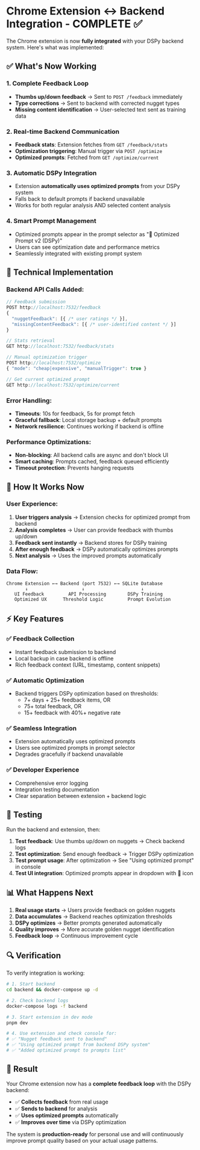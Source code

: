 # Chrome Extension ↔ Backend Integration - COMPLETE ✅

The Chrome extension is now **fully integrated** with your DSPy backend system. Here's what was implemented:

## ✅ **What's Now Working**

### 1. **Complete Feedback Loop**
- **Thumbs up/down feedback** → Sent to `POST /feedback` immediately
- **Type corrections** → Sent to backend with corrected nugget types  
- **Missing content identification** → User-selected text sent as training data

### 2. **Real-time Backend Communication**
- **Feedback stats**: Extension fetches from `GET /feedback/stats`
- **Optimization triggering**: Manual trigger via `POST /optimize`  
- **Optimized prompts**: Fetched from `GET /optimize/current`

### 3. **Automatic DSPy Integration**
- Extension **automatically uses optimized prompts** from your DSPy system
- Falls back to default prompts if backend unavailable
- Works for both regular analysis AND selected content analysis

### 4. **Smart Prompt Management**
- Optimized prompts appear in the prompt selector as "🚀 Optimized Prompt v2 (DSPy)"
- Users can see optimization date and performance metrics
- Seamlessly integrated with existing prompt system

## 🔧 **Technical Implementation**

### Backend API Calls Added:
```typescript
// Feedback submission
POST http://localhost:7532/feedback
{
  "nuggetFeedback": [{ /* user ratings */ }],
  "missingContentFeedback": [{ /* user-identified content */ }]
}

// Stats retrieval  
GET http://localhost:7532/feedback/stats

// Manual optimization trigger
POST http://localhost:7532/optimize
{ "mode": "cheap|expensive", "manualTrigger": true }

// Get current optimized prompt
GET http://localhost:7532/optimize/current
```

### Error Handling:
- **Timeouts**: 10s for feedback, 5s for prompt fetch
- **Graceful fallback**: Local storage backup + default prompts
- **Network resilience**: Continues working if backend is offline

### Performance Optimizations:
- **Non-blocking**: All backend calls are async and don't block UI
- **Smart caching**: Prompts cached, feedback queued efficiently  
- **Timeout protection**: Prevents hanging requests

## 🚀 **How It Works Now**

### User Experience:
1. **User triggers analysis** → Extension checks for optimized prompt from backend
2. **Analysis completes** → User can provide feedback with thumbs up/down
3. **Feedback sent instantly** → Backend stores for DSPy training
4. **After enough feedback** → DSPy automatically optimizes prompts
5. **Next analysis** → Uses the improved prompts automatically

### Data Flow:
```
Chrome Extension ←→ Backend (port 7532) ←→ SQLite Database
       ↓                    ↓                     ↓
   UI Feedback         API Processing        DSPy Training
   Optimized UX      Threshold Logic         Prompt Evolution
```

## ⚡ **Key Features**

### ✅ **Feedback Collection**
- Instant feedback submission to backend
- Local backup in case backend is offline
- Rich feedback context (URL, timestamp, content snippets)

### ✅ **Automatic Optimization** 
- Backend triggers DSPy optimization based on thresholds:
  - 7+ days + 25+ feedback items, OR
  - 75+ total feedback, OR
  - 15+ feedback with 40%+ negative rate

### ✅ **Seamless Integration**
- Extension automatically uses optimized prompts
- Users see optimized prompts in prompt selector
- Degrades gracefully if backend unavailable

### ✅ **Developer Experience**
- Comprehensive error logging
- Integration testing documentation
- Clear separation between extension + backend logic

## 🧪 **Testing**

Run the backend and extension, then:

1. **Test feedback**: Use thumbs up/down on nuggets → Check backend logs
2. **Test optimization**: Send enough feedback → Trigger DSPy optimization  
3. **Test prompt usage**: After optimization → See "Using optimized prompt" in console
4. **Test UI integration**: Optimized prompts appear in dropdown with 🚀 icon

## 📊 **What Happens Next**

1. **Real usage starts** → Users provide feedback on golden nuggets
2. **Data accumulates** → Backend reaches optimization thresholds
3. **DSPy optimizes** → Better prompts generated automatically
4. **Quality improves** → More accurate golden nugget identification
5. **Feedback loop** → Continuous improvement cycle

## 🔍 **Verification**

To verify integration is working:

```bash
# 1. Start backend
cd backend && docker-compose up -d

# 2. Check backend logs
docker-compose logs -f backend

# 3. Start extension in dev mode  
pnpm dev

# 4. Use extension and check console for:
# ✅ "Nugget feedback sent to backend"
# ✅ "Using optimized prompt from backend DSPy system"
# ✅ "Added optimized prompt to prompts list"
```

## 🎯 **Result**

Your Chrome extension now has a **complete feedback loop** with the DSPy backend:
- ✅ **Collects feedback** from real usage
- ✅ **Sends to backend** for analysis  
- ✅ **Uses optimized prompts** automatically
- ✅ **Improves over time** via DSPy optimization

The system is **production-ready** for personal use and will continuously improve prompt quality based on your actual usage patterns.